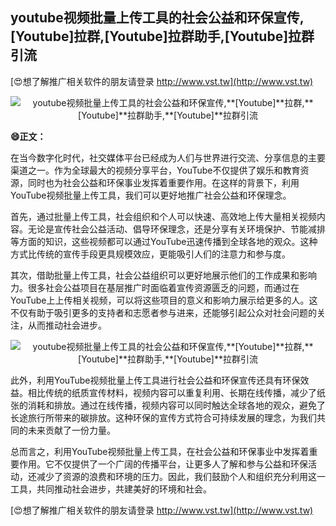## **youtube视频批量上传工具的社会公益和环保宣传,**[Youtube]**拉群,**[Youtube]**拉群助手,**[Youtube]**拉群引流**

[😍想了解推广相关软件的朋友请登录 http://www.vst.tw](http://www.vst.tw)

 <center><img src="https://vst.tw/MP4/tuiguang/png/6.png" alt="youtube视频批量上传工具的社会公益和环保宣传,**[Youtube]**拉群,**[Youtube]**拉群助手,**[Youtube]**拉群引流"></center>

**😄正文：**

在当今数字化时代，社交媒体平台已经成为人们与世界进行交流、分享信息的主要渠道之一。作为全球最大的视频分享平台，YouTube不仅提供了娱乐和教育资源，同时也为社会公益和环保事业发挥着重要作用。在这样的背景下，利用YouTube视频批量上传工具，我们可以更好地推广社会公益和环保理念。

首先，通过批量上传工具，社会组织和个人可以快速、高效地上传大量相关视频内容。无论是宣传社会公益活动、倡导环保理念，还是分享有关环境保护、节能减排等方面的知识，这些视频都可以通过YouTube迅速传播到全球各地的观众。这种方式比传统的宣传手段更具规模效应，更能吸引人们的注意力和参与度。

其次，借助批量上传工具，社会公益组织可以更好地展示他们的工作成果和影响力。很多社会公益项目在基层推广时面临着宣传资源匮乏的问题，而通过在YouTube上上传相关视频，可以将这些项目的意义和影响力展示给更多的人。这不仅有助于吸引更多的支持者和志愿者参与进来，还能够引起公众对社会问题的关注，从而推动社会进步。

 <center><img src="https://vst.tw/MP4/tuiguang/png/2.png" alt="youtube视频批量上传工具的社会公益和环保宣传,**[Youtube]**拉群,**[Youtube]**拉群助手,**[Youtube]**拉群引流"></center>

此外，利用YouTube视频批量上传工具进行社会公益和环保宣传还具有环保效益。相比传统的纸质宣传材料，视频内容可以重复利用、长期在线传播，减少了纸张的消耗和排放。通过在线传播，视频内容可以同时触达全球各地的观众，避免了长途旅行所带来的碳排放。这种环保的宣传方式符合可持续发展的理念，为我们共同的未来贡献了一份力量。

总而言之，利用YouTube视频批量上传工具，在社会公益和环保事业中发挥着重要作用。它不仅提供了一个广阔的传播平台，让更多人了解和参与公益和环保活动，还减少了资源的浪费和环境的压力。因此，我们鼓励个人和组织充分利用这一工具，共同推动社会进步，共建美好的环境和社会。

[😍想了解推广相关软件的朋友请登录 http://www.vst.tw](http://www.vst.tw)



